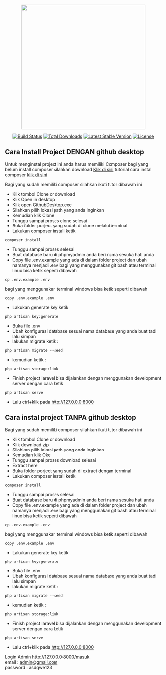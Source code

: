 <p align="center"><img src="https://res.cloudinary.com/dtfbvvkyp/image/upload/v1566331377/laravel-logolockup-cmyk-red.svg" width="400"></p>

<p align="center">
<a href="https://travis-ci.org/laravel/framework"><img src="https://travis-ci.org/laravel/framework.svg" alt="Build Status"></a>
<a href="https://packagist.org/packages/laravel/framework"><img src="https://poser.pugx.org/laravel/framework/d/total.svg" alt="Total Downloads"></a>
<a href="https://packagist.org/packages/laravel/framework"><img src="https://poser.pugx.org/laravel/framework/v/stable.svg" alt="Latest Stable Version"></a>
<a href="https://packagist.org/packages/laravel/framework"><img src="https://poser.pugx.org/laravel/framework/license.svg" alt="License"></a>
</p>

## Cara Install Project DENGAN github desktop

Untuk menginstal project ini anda harus memiliki Composer
bagi yang belum install composer silahkan download [Klik di sini](https://getcomposer.org/download/1.9.0/composer.phar) tutorial cara instal composer [klik di sini](https://www.malasngoding.com/cara-install-composer/)

Bagi yang sudah memiliki composer silahkan ikuti tutor dibawah ini

-   Klik tombol Clone or download
-   Klik Open in desktop
-   Klik open GithubDesktop.exe
-   Silahkan pilih lokasi path yang anda inginkan
-   Kemudian klik Clone
-   Tunggu sampai proses clone selesai
-   Buka folder porject yang sudah di clone melalui terminal
-   Lakukan composer install ketik

```terminal
composer install
```

-   Tunggu sampai proses selesai
-   Buat database baru di phpmyadmin anda beri nama sesuka hati anda
-   Copy file .env.example yang ada di dalam folder project dan ubah namanya menjadi .env
    bagi yang menggunakan git bash atau terminal linux bisa ketik seperti dibawah

```terminal
cp .env.example .env
```

bagi yang menggunakan terminal windows bisa ketik seperti dibawah

```terminal
copy .env.example .env
```

-   Lakukan generate key ketik

```terminal
php artisan key:generate
```

-   Buka file .env
-   Ubah konfigurasi database sesuai nama database yang anda buat tadi lalu simpan
-   lakukan migrate ketik :

```terminal
php artisan migrate --seed
```

-   kemudian ketik :

```
php artisan storage:link
```

-   Finish project laravel bisa dijalankan dengan menggunakan development server dengan cara ketik

```terminal
php artisan serve
```

-   Lalu ctrl+klik pada http://127.0.0.0:8000

## Cara instal project TANPA github desktop

Bagi yang sudah memiliki composer silahkan ikuti tutor dibawah ini

-   Klik tombol Clone or download
-   Klik download zip
-   Silahkan pilih lokasi path yang anda inginkan
-   Kemudian klik Oke
-   Tunggu sampai proses download selesai
-   Extract here
-   Buka folder porject yang sudah di extract dengan terminal
-   Lakukan composer install ketik

```terminal
composer install
```

-   Tunggu sampai proses selesai
-   Buat database baru di phpmyadmin anda beri nama sesuka hati anda
-   Copy file .env.example yang ada di dalam folder project dan ubah namanya menjadi .env
    bagi yang menggunakan git bash atau terminal linux bisa ketik seperti dibawah

```terminal
cp .env.example .env
```

bagi yang menggunakan terminal windows bisa ketik seperti dibawah

```terminal
copy .env.example .env
```

-   Lakukan generate key ketik

```terminal
php artisan key:generate
```

-   Buka file .env
-   Ubah konfigurasi database sesuai nama database yang anda buat tadi lalu simpan
-   lakukan migrate ketik :

```terminal
php artisan migrate --seed
```

-   kemudian ketik :

```
php artisan storage:link
```

-   Finish project laravel bisa dijalankan dengan menggunakan development server dengan cara ketik

```terminal
php artisan serve
```

-   Lalu ctrl+klik pada http://127.0.0.0:8000

Login Admin http://127.0.0.0:8000/masuk <br>
email : admin@gmail.com <br>
password : asdqwe123

